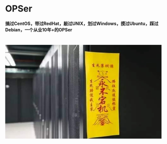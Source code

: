 # OPSer
#### 搞过CentOS，带过RedHat，敲过UNIX，划过Windows，摸过Ubuntu，踩过Debian，一个从业10年+的OPSer
#


<img src="/图库/神灵/nodown.jpg"  width="500" height="300" >

